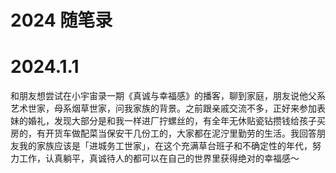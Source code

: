 # 2024 随笔录

# 2024.1.1

和朋友想尝试在小宇宙录一期《真诚与幸福感》的播客，聊到家庭，朋友说他父系艺术世家，母系烟草世家，问我家族的背景。之前跟亲戚交流不多，正好来参加表妹的婚礼，发现大部分是和我一样进厂拧螺丝的，有全年无休贴瓷钻攒钱给孩子买房的，有开货车做配菜当保安干几份工的，大家都在泥泞里勤劳的生活。我回答朋友我的家族应该是「进城务工世家」，在这个充满草台班子和不确定性的年代，努力工作，认真躺平，真诚待人的都可以在自己的世界里获得绝对的幸福感～
